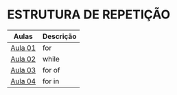 # ESTRUTURA DE REPETIÇÃO

|        Aulas        | Descrição |
| :-----------------: | :-------- |
| [Aula 01](./aula01) | for       |
| [Aula 02](./aula02) | while     |
| [Aula 03](./aula03) | for of    |
| [Aula 04](./aula04) | for in    |
